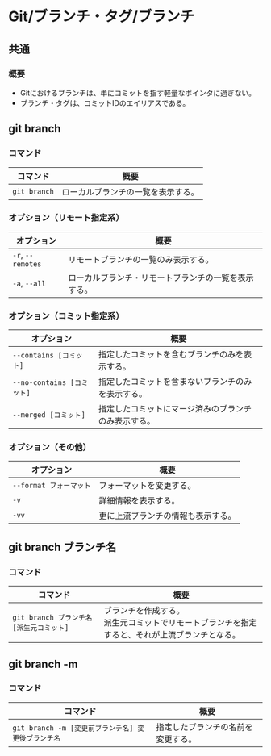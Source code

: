 # Git/ブランチ・タグ/ブランチ

## 共通

### 概要

- Gitにおけるブランチは、単にコミットを指す軽量なポインタに過ぎない。
- ブランチ・タグは、コミットIDのエイリアスである。

## git branch

### コマンド

| コマンド     | 概要                               |
| ------------ | ---------------------------------- |
| `git branch` | ローカルブランチの一覧を表示する。 |

### オプション（リモート指定系）

| オプション        | 概要                                                 |
| ----------------- | ---------------------------------------------------- |
| `-r`, `--remotes` | リモートブランチの一覧のみ表示する。                 |
| `-a`, `--all`     | ローカルブランチ・リモートブランチの一覧を表示する。 |

### オプション（コミット指定系）

| オプション                 | 概要                                                 |
| -------------------------- | ---------------------------------------------------- |
| `--contains [コミット]`    | 指定したコミットを含むブランチのみを表示する。       |
| `--no-contains [コミット]` | 指定したコミットを含まないブランチのみを表示する。   |
| `--merged [コミット]`      | 指定したコミットにマージ済みのブランチのみ表示する。 |

### オプション（その他）

| オプション              | 概要                               |
| ----------------------- | ---------------------------------- |
| `--format フォーマット` | フォーマットを変更する。           |
| `-v`                    | 詳細情報を表示する。               |
| `-vv`                   | 更に上流ブランチの情報も表示する。 |

## git branch ブランチ名

### コマンド

| コマンド                                 | 概要                                                         |
| ---------------------------------------- | ------------------------------------------------------------ |
| `git branch ブランチ名 [派生元コミット]` | ブランチを作成する。<br />派生元コミットでリモートブランチを指定すると、それが上流ブランチとなる。 |

## git branch -m

### コマンド

| コマンド                                            | 概要                               |
| --------------------------------------------------- | ---------------------------------- |
| `git branch -m [変更前ブランチ名] 変更後ブランチ名` | 指定したブランチの名前を変更する。 |
